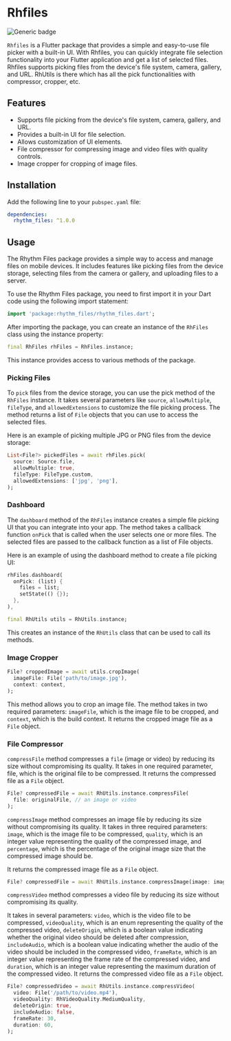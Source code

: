 # Rhfiles
![Generic badge](https://img.shields.io/badge/platform-android%20|%20ios%20.svg)

`Rhfiles` is a Flutter package that provides a simple and easy-to-use file picker with a built-in UI. With Rhfiles, you can quickly integrate file selection functionality into your Flutter application and get a list of selected files. Rhfiles supports picking files from the device's file system, camera, gallery, and URL.
RhUtils is there which has all the pick functionalities with compressor, cropper, etc.

## Features

- Supports file picking from the device's file system, camera, gallery, and URL.
- Provides a built-in UI for file selection.
- Allows customization of UI elements.
- File compressor for compressing image and video files with quality controls.
- Image cropper for cropping of image files.

## Installation

Add the following line to your `pubspec.yaml` file:

```yaml
dependencies:
  rhythm_files: ^1.0.0
```

## Usage

The Rhythm Files package provides a simple way to access and manage files on mobile devices. It includes features like picking files from the device storage, selecting files from the camera or gallery, and uploading files to a server.

To use the Rhythm Files package, you need to first import it in your Dart code using the following import statement:
```dart
import 'package:rhythm_files/rhythm_files.dart';
```

After importing the package, you can create an instance of the `RhFiles` class using the instance property:
```dart
final RhFiles rhFiles = RhFiles.instance;
```
This instance provides access to various methods of the package.

### Picking Files

To `pick` files from the device storage, you can use the pick method of the `RhFiles` instance. It takes several parameters like `source`, `allowMultiple`, `fileType`, and `allowedExtensions` to customize the file picking process. The method returns a list of `File` objects that you can use to access the selected files.

Here is an example of picking multiple JPG or PNG files from the device storage:
```dart
List<File?> pickedFiles = await rhFiles.pick(
  source: Source.file,
  allowMultiple: true,
  fileType: FileType.custom,
  allowedExtensions: ['jpg', 'png'],
);
```

### Dashboard

The `dashboard` method of the `RhFiles` instance creates a simple file picking UI that you can integrate into your app. The method takes a callback function `onPick` that is called when the user selects one or more files. The selected files are passed to the callback function as a list of File objects.

Here is an example of using the dashboard method to create a file picking UI:
```dart
rhFiles.dashboard(
  onPick: (list) {
    files = list;
    setState(() {});
  },
),
```

```dart
final RhUtils utils = RhUtils.instance;
```
This creates an instance of the `RhUtils` class that can be used to call its methods.

### Image Cropper

```dart
File? croppedImage = await utils.cropImage(
  imageFile: File('path/to/image.jpg'),
  context: context,
);
```
This method allows you to crop an image file. The method takes in two required parameters: `imageFile`, which is the image file to be cropped, and `context`, which is the build context. It returns the cropped image file as a `File` object.

### File Compressor

`compressFile` method compresses a `file` (image or video) by reducing its size without compromising its quality. 
It takes in one required parameter, file, which is the original file to be compressed. 
It returns the compressed file as a `File` object.


```dart
File? compressedFile = await RhUtils.instance.compressFile(
  file: originalFile, // an image or video
);
```

`compressImage` method compresses an image file by reducing its size without compromising its quality. 
It takes in three required parameters: `image`, which is the image file to be compressed, `quality`, which is an integer value representing the quality of the compressed image, and `percentage`, which is the percentage of the original image size that the compressed image should be. 

It returns the compressed image file as a `File` object.


```dart
File? compressedFile = await RhUtils.instance.compressImage(image: imageFile, quality: 80, percentage: 50);
```

`compressVideo` method compresses a video file by reducing its size without compromising its quality. 

It takes in several parameters: `video`, which is the video file to be compressed, `videoQuality`, which is an enum representing the quality of the compressed video, `deleteOrigin`, which is a boolean value indicating whether the original video should be deleted after compression, `includeAudio`, which is a boolean value indicating whether the audio of the video should be included in the compressed video, `frameRate`, which is an integer value representing the frame rate of the compressed video, and `duration`, which is an integer value representing the maximum duration of the compressed video. 
It returns the compressed video file as a `File` object.


```dart
File? compressedVideo = await RhUtils.instance.compressVideo(
  video: File('/path/to/video.mp4'),
  videoQuality: RhVideoQuality.MediumQuality,
  deleteOrigin: true,
  includeAudio: false,
  frameRate: 30,
  duration: 60,
);
```


<!-- ![Sample Image](https://images.pexels.com/photos/1181675/pexels-photo-1181675.jpeg?auto=compress&cs=tinysrgb&w=1260&h=750&dpr=1)  [![Sample video](https://q5n8c8q9.rocketcdn.me/wp-content/uploads/2019/09/YouTube-thumbnail-size-guide-best-practices-top-examples.png.webp)](http://techslides.com/demos/sample-videos/small.mp4)  -->
